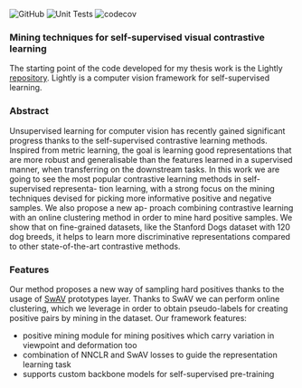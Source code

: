 


![GitHub](https://img.shields.io/github/license/lightly-ai/lightly)
![Unit Tests](https://github.com/lightly-ai/lightly/workflows/Unit%20Tests/badge.svg)
![codecov](https://codecov.io/gh/lightly-ai/lightly/branch/develop/graph/badge.svg?token=1NEAVROK3W)

### Mining techniques for self-supervised visual contrastive learning
The starting point of the code developed for my thesis work is the Lightly [repository](https://github.com/lightly-ai/lightly).
Lightly is a computer vision framework for self-supervised learning.

### Abstract
Unsupervised learning for computer vision has recently gained significant progress thanks to the self-supervised contrastive learning methods. Inspired from metric learning, the goal is learning good representations that are more robust and generalisable than the features learned in a supervised manner, when transferring on the downstream tasks. In this work we are going to see the most popular contrastive learning methods in self-supervised representa- tion learning, with a strong focus on the mining techniques devised for picking more informative positive and negative samples. We also propose a new ap- proach combining contrastive learning with an online clustering method in order to mine hard positive samples. We show that on fine-grained datasets, like the Stanford Dogs dataset with 120 dog breeds, it helps to learn more discriminative representations compared to other state-of-the-art contrastive methods.

### Features

Our method proposes a new way of sampling hard positives thanks to the usage of [SwAV](https://github.com/facebookresearch/swav) prototypes layer. Thanks to SwAV we can perform online clustering, which we leverage in order to obtain pseudo-labels for creating positive pairs by mining in the dataset.
Our framework features:

- positive mining module for mining positives which carry variation in viewpoint and deformation too
- combination of NNCLR and SwAV losses to guide the representation learning task
- supports custom backbone models for self-supervised pre-training


